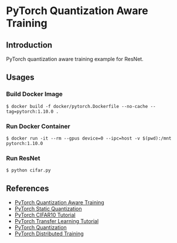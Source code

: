 # PyTorch Quantization Aware Training

## Introduction

PyTorch quantization aware training example for ResNet.

## Usages

### Build Docker Image

```
$ docker build -f docker/pytorch.Dockerfile --no-cache --tag=pytorch:1.10.0 .
```

### Run Docker Container

```
$ docker run -it --rm --gpus device=0 --ipc=host -v $(pwd):/mnt pytorch:1.10.0
```

### Run ResNet

```
$ python cifar.py
```

## References

* [PyTorch Quantization Aware Training](https://leimao.github.io/blog/PyTorch-Quantization-Aware-Training/)
* [PyTorch Static Quantization](https://leimao.github.io/blog/PyTorch-Static-Quantization/)
* [PyTorch CIFAR10 Tutorial](https://pytorch.org/tutorials/beginner/blitz/cifar10_tutorial.html)
* [PyTorch Transfer Learning Tutorial](https://pytorch.org/tutorials/beginner/transfer_learning_tutorial.html)
* [PyTorch Quantization](https://pytorch.org/docs/stable/quantization.html)
* [PyTorch Distributed Training](https://leimao.github.io/blog/PyTorch-Distributed-Training/)
